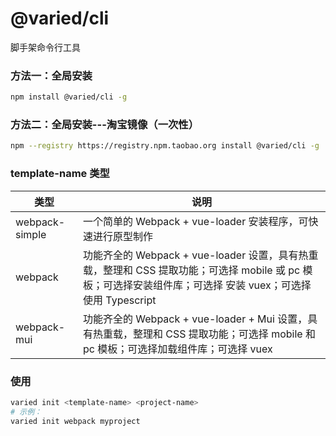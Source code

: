 # @varied/cli

脚手架命令行工具

### 方法一：全局安装

```bash
npm install @varied/cli -g
```

### 方法二：全局安装---淘宝镜像（一次性）

```bash
npm --registry https://registry.npm.taobao.org install @varied/cli -g
```

### template-name 类型

| 类型           | 说明                                                                                                                                                        |
| -------------- | ----------------------------------------------------------------------------------------------------------------------------------------------------------- |
| webpack-simple | 一个简单的 Webpack + vue-loader 安装程序，可快速进行原型制作                                                                                                |
| webpack        | 功能齐全的 Webpack + vue-loader 设置，具有热重载，整理和 CSS 提取功能；可选择 mobile 或 pc 模板；可选择安装组件库；可选择 安装 vuex；可选择 使用 Typescript |
| webpack-mui    | 功能齐全的 Webpack + vue-loader + Mui 设置，具有热重载，整理和 CSS 提取功能；可选择 mobile 和 pc 模板；可选择加载组件库；可选择 vuex                        |

### 使用

```bash
varied init <template-name> <project-name>
# 示例：
varied init webpack myproject
```
